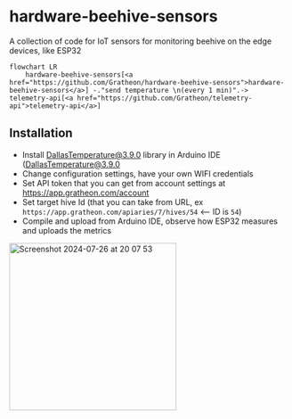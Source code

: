 # hardware-beehive-sensors
A collection of code for IoT sensors for monitoring beehive on the edge devices, like ESP32

```mermaid
flowchart LR
	hardware-beehive-sensors[<a href="https://github.com/Gratheon/hardware-beehive-sensors">hardware-beehive-sensors</a>] -."send temperature \n(every 1 min)".-> telemetry-api[<a href="https://github.com/Gratheon/telemetry-api">telemetry-api</a>]
```

## Installation
- Install [DallasTemperature@3.9.0](https://github.com/milesburton/Arduino-Temperature-Control-Library) library in Arduino IDE (DallasTemperature@3.9.0
- Change configuration settings, have your own WIFI credentials
- Set API token that you can get from account settings at https://app.gratheon.com/account
- Set target hive Id (that you can take from URL, ex `https://app.gratheon.com/apiaries/7/hives/54` <-- ID is `54`)
- Compile and upload from Arduino IDE, observe how ESP32 measures and uploads the metrics

<img width="300" alt="Screenshot 2024-07-26 at 20 07 53" src="https://github.com/user-attachments/assets/b4ed305f-7ddd-44ff-b200-e0d139734349">
